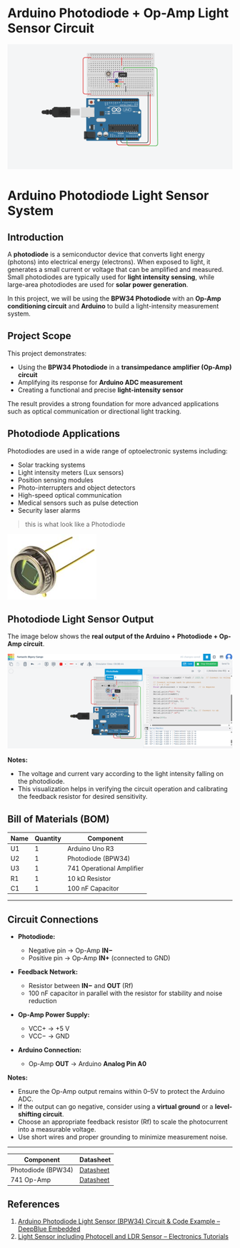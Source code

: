 # Arduino Photodiode + Op-Amp Light Sensor Circuit
![Circuit Diagram](images/wiring.png)

# Arduino Photodiode Light Sensor System

## Introduction
A **photodiode** is a semiconductor device that converts light energy (photons) into electrical energy (electrons). When exposed to light, it generates a small current or voltage that can be amplified and measured. Small photodiodes are typically used for **light intensity sensing**, while large-area photodiodes are used for **solar power generation**.

In this project, we will be using the **BPW34 Photodiode** with an **Op-Amp conditioning circuit** and **Arduino** to build a light-intensity measurement system.

## Project Scope

This project demonstrates:

- Using the **BPW34 Photodiode** in a **transimpedance amplifier (Op-Amp) circuit**
- Amplifying its response for **Arduino ADC measurement**
- Creating a functional and precise **light-intensity sensor**

The result provides a strong foundation for more advanced applications such as optical communication or directional light tracking.

## Photodiode Applications

Photodiodes are used in a wide range of optoelectronic systems including:

- Solar tracking systems
- Light intensity meters (Lux sensors)
- Position sensing modules
- Photo-interrupters and object detectors
- High-speed optical communication
- Medical sensors such as pulse detection
- Security laser alarms

> this is what look like a Photodiode

!['kl](images/pin-photo-diode.jpg)

## Photodiode Light Sensor Output

The image below shows the **real output of the Arduino + Photodiode + Op-Amp circuit**.  

![Photodiode Output](images/output.png)

**Notes:**
- The voltage and current vary according to the light intensity falling on the photodiode.
- This visualization helps in verifying the circuit operation and calibrating the feedback resistor for desired sensitivity.
## Bill of Materials (BOM)

| Name | Quantity | Component |
|------|----------|-----------|
| U1   | 1        | Arduino Uno R3 |
| U2   | 1        | Photodiode (BPW34) |
| U3   | 1        | 741 Operational Amplifier |
| R1   | 1        | 10 kΩ Resistor |
| C1   | 1        | 100 nF Capacitor |

---
## Circuit Connections

- **Photodiode:**
  - Negative pin → Op-Amp **IN−**
  - Positive pin → Op-Amp **IN+** (connected to GND)
  
- **Feedback Network:**
  - Resistor between **IN−** and **OUT** (Rf)
  - 100 nF capacitor in parallel with the resistor for stability and noise reduction

- **Op-Amp Power Supply:**
  - VCC+ → +5 V
  - VCC− → GND

- **Arduino Connection:**
  - Op-Amp **OUT** → Arduino **Analog Pin A0**

**Notes:**
- Ensure the Op-Amp output remains within 0–5V to protect the Arduino ADC.
- If the output can go negative, consider using a **virtual ground** or a **level-shifting circuit**.
- Choose an appropriate feedback resistor (Rf) to scale the photocurrent into a measurable voltage.
- Use short wires and proper grounding to minimize measurement noise.
---
| Component | Datasheet |
|-----------|-----------|
| Photodiode (BPW34) | [Datasheet](https://www.vishay.com/docs/81584/bpw34.pdf) |
| 741 Op-Amp | [Datasheet](https://www.ti.com/lit/ds/symlink/ua741.pdf) |

##  References

1. [Arduino Photodiode Light Sensor (BPW34) Circuit & Code Example – DeepBlue Embedded](https://deepbluembedded.com/arduino-photodiode-light-sensor-bpw34-circuit-code-example/)
2. [Light Sensor including Photocell and LDR Sensor – Electronics Tutorials](https://www.electronics-tutorials.ws/io/io_4.html)



